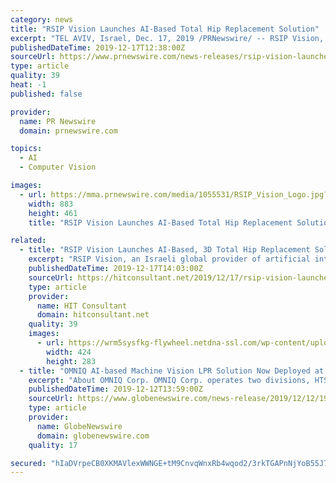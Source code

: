 ```yaml
---
category: news
title: "RSIP Vision Launches AI-Based Total Hip Replacement Solution"
excerpt: "TEL AVIV, Israel, Dec. 17, 2019 /PRNewswire/ -- RSIP Vision, a global leader in artificial intelligence (AI), computer vision, and image processing technology, announced today a new AI-based total hip replacement solution that provides a precise, automated 3D structure of the patients' hip for physicians to better plan surgery. The new ..."
publishedDateTime: 2019-12-17T12:38:00Z
sourceUrl: https://www.prnewswire.com/news-releases/rsip-vision-launches-ai-based-total-hip-replacement-solution-300975757.html
type: article
quality: 39
heat: -1
published: false

provider:
  name: PR Newswire
  domain: prnewswire.com

topics:
  - AI
  - Computer Vision

images:
  - url: https://mma.prnewswire.com/media/1055531/RSIP_Vision_Logo.jpg?p=facebook
    width: 883
    height: 461
    title: "RSIP Vision Launches AI-Based Total Hip Replacement Solution"

related:
  - title: "RSIP Vision Launches AI-Based, 3D Total Hip Replacement Solution"
    excerpt: "RSIP Vision, an Israeli global provider of artificial intelligence (AI), computer vision, and image processing technology, announced today a new AI-based total hip replacement solution that ..."
    publishedDateTime: 2019-12-17T14:03:00Z
    sourceUrl: https://hitconsultant.net/2019/12/17/rsip-vision-launches-ai-based-3d-total-hip-replacement-solution/
    type: article
    provider:
      name: HIT Consultant
      domain: hitconsultant.net
    quality: 39
    images:
      - url: https://wrm5sysfkg-flywheel.netdna-ssl.com/wp-content/uploads/2019/12/X-ray-image-showing-femur-fracture.jpg
        width: 424
        height: 283
  - title: "OMNIQ AI-based Machine Vision LPR Solution Now Deployed at 30 U.S. Airports"
    excerpt: "About OMNIQ Corp. OMNIQ Corp. operates two divisions, HTS Image Processing and Quest Solution. HTS Image Processing is a leading provider of computer vision image processing-based solutions using patented and proprietary AI technology to provide real-time surveillance and monitoring for homeland security, traffic & parking management ..."
    publishedDateTime: 2019-12-12T13:59:00Z
    sourceUrl: https://www.globenewswire.com/news-release/2019/12/12/1959876/0/en/OMNIQ-AI-based-Machine-Vision-LPR-Solution-Now-Deployed-at-30-U-S-Airports.html
    type: article
    provider:
      name: GlobeNewswire
      domain: globenewswire.com
    quality: 17

secured: "hIaDVrpeCB0XKMAVlexWWNGE+tM9CnvqWnxRb4wqod2/3rkTGAPnNjYoB55J7t+B6AziETZlbuVo3UsKP0TY5yzLJe0cKen6EFh1QmTDo208zfsdrKpW+Kodeun+UlQgLNmz6ZvGRI0SfsnJbbUZRXsUFU5npBe0QRj5H3NEuKCbm1dlaxhLJCMQyonzwnpGIPUezqDsEHh8F9GrB/juEl7Go0Uw2LUdlcjnDkE2z/R6GOoZKgqEegnfZJ1bOGZZgFBM2FKhs90OQ7Sb4c+VDw==;KPQjHhozeZTMr6hQ66B5Hw=="
---
```


